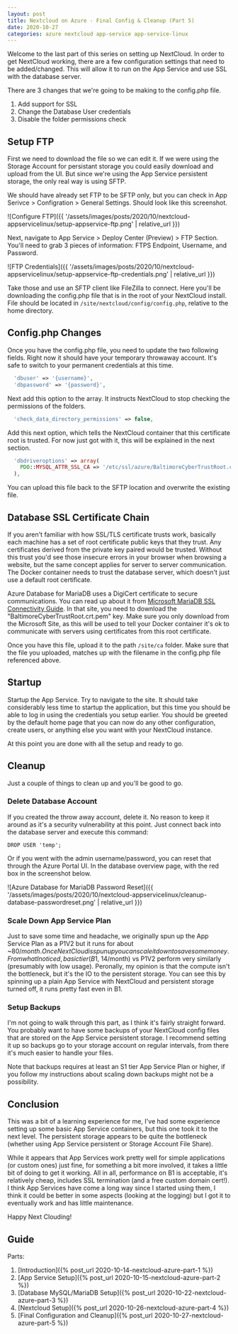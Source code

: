 ```yaml
---
layout: post
title: Nextcloud on Azure - Final Config & Cleanup (Part 5)
date: 2020-10-27
categories: azure nextcloud app-service app-service-linux
---
```


Welcome to the last part of this series on setting up NextCloud.  In order to get NextCloud working, there are a few configuration settings that need to be added/changed.  This will allow it to run on the App Service and use SSL with the database server.

There are 3 changes that we're going to be making to the config.php file.

1. Add support for SSL
1. Change the Database User credentials
1. Disable the folder permissions check

## Setup FTP

First we need to download the file so we can edit it.  If we were using the Storage Account for persistant storage you could easily download and upload from the UI.  But since we're using the App Service persistent storage, the only real way is using SFTP.

We should have already set FTP to be SFTP only, but you can check in App Serivce > Configration > General Settings.  Should look like this screenshot.

![Configure FTP]({{ '/assets/images/posts/2020/10/nextcloud-appservicelinux/setup-appservice-ftp.png' | relative_url }})

Next, navigate to App Service > Deploy Center (Preview) > FTP Section.  You'll need to grab 3 pieces of information: FTPS Endpoint, Username, and Password.

![FTP Credentials]({{ '/assets/images/posts/2020/10/nextcloud-appservicelinux/setup-appservice-ftp-credentials.png' | relative_url }})

Take those and use an SFTP client like FileZilla to connect.  Here you'll be downloading the config.php file that is in the root of your NextCloud install.  File should be located in `/site/nextcloud/config/config.php`, relative to the home directory.

## Config.php Changes

Once you have the config.php file, you need to update the two following fields.  Right now it should have your temporary throwaway account.  It's safe to switch to your permanent credentials at this time.

```php
  'dbuser' => '{username}',
  'dbpassword' => '{password}',
```

Next add this option to the array.  It instructs NextCloud to stop checking the permissions of the folders.

```php
  'check_data_directory_permissions' => false,
```

Add this next option, which tells the NextCloud container that this certificate root is trusted.  For now just got with it, this will be explained in the next section.

```php
  'dbdriveroptions' => array(
    PDO::MYSQL_ATTR_SSL_CA => '/etc/ssl/azure/BaltimoreCyberTrustRoot.crt.pem',
  ),
```

You can upload this file back to the SFTP location and overwrite the existing file.

## Database SSL Certificate Chain

If you aren't familiar with how SSL/TLS certificate trusts work, basically each machine has a set of root certificate public keys that they trust.  Any certificates derived from the private key paired would be trusted.  Without this trust you'd see those insecure errors in your browser when browsing a website, but the same concept applies for server to server communication.  The Docker container needs to trust the database server, which doesn't just use a default root certificate.

Azure Database for MariaDB uses a DigiCert certificate to secure communications.  You can read up about it from [Microsoft MariaDB SSL Connectivity Guide](https://docs.microsoft.com/en-us/azure/mariadb/howto-configure-ssl).  In that site, you need to download the "BaltimoreCyberTrustRoot.crt.pem" key.  Make sure you only download from the Microsoft Site, as this will be used to tell your Docker container it's ok to communicate with servers using certificates from this root certificate.

Once you have this file, upload it to the path `/site/ca` folder.  Make sure that the file you uploaded, matches up with the filename in the config.php file referenced above.

## Startup

Startup the App Service.  Try to navigate to the site.  It should take considerably less time to startup the application, but this time you should be able to log in using the credentials you setup earlier.  You should be greeted by the default home page that you can now do any other configuration, create users, or anything else you want with your NextCloud instance.

At this point you are done with all the setup and ready to go.

## Cleanup

Just a couple of things to clean up and you'll be good to go. 

### Delete Database Account

If you created the throw away account, delete it.  No reason to keep it around as it's a security vulnerability at this point.  Just connect back into the database server and execute this command:

```
DROP USER 'temp';
```

Or if you went with the admin username/password, you can reset that through the Azure Portal UI.  In the database overview page, with the red box in the screenshot below.

![Azure Database for MariaDB Password Reset]({{ '/assets/images/posts/2020/10/nextcloud-appservicelinux/cleanup-database-passwordreset.png' | relative_url }})

### Scale Down App Service Plan

Just to save some time and headache, we originally spun up the App Service Plan as a P1V2 but it runs for about ~$80/month.  Once NextCloud is spun up you can scale it down to save some money.  From what I noticed, basic tier (B1, ~$14/month) vs P1V2 perform very similarly (presumably with low usage).  Peronally, my opinion is that the compute isn't the bottleneck, but it's the IO to the persistent storage.  You can see this by spinning up a plain App Service with NextCloud and persistent storage turned off, it runs pretty fast even in B1.

### Setup Backups

I'm not going to walk through this part, as I think it's fairly straight forward.  You probably want to have some backups of your NextCloud config files that are stored on the App Service persistent storage.  I recommend setting it up so backups go to your storage account on regular intervals, from there it's much easier to handle your files.

Note that backups requires at least an S1 tier App Service Plan or higher, if you follow my instructions about scaling down backups might not be a possibility.

## Conclusion

This was a bit of a learning experience for me, I've had some experience setting up some basic App Service containers, but this one took it to the next level.  The persistent storage appears to be quite the bottleneck (whether using App Service persistent or Storage Account File Share).

While it appears that App Services work pretty well for simple applications (or custom ones) just fine, for something a bit more involved, it takes a little bit of doing to get it working.  All in all, performance on B1 is acceptable, it's relatively cheap, includes SSL termination (and a free custom domain cert!).  I think App Services have come a long way since I started using them, I think it could be better in some aspects (looking at the logging) but I got it to eventually work and has little maintenance.

Happy Next Clouding!

## Guide

Parts:
1. [Introduction]({% post_url 2020-10-14-nextcloud-azure-part-1 %})
1. [App Service Setup]({% post_url 2020-10-15-nextcloud-azure-part-2 %})
1. [Database MySQL/MariaDB Setup]({% post_url 2020-10-22-nextcloud-azure-part-3 %})
1. [Nextcloud Setup]({% post_url 2020-10-26-nextcloud-azure-part-4 %})
1. [Final Configuration and Cleanup]({% post_url 2020-10-27-nextcloud-azure-part-5 %})